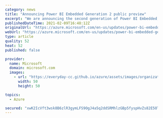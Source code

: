 ```yaml
---
category: news
title: "Announcing Power BI Embedded Generation 2 public preview"
excerpt: "We are announcing the second generation of Power BI Embedded, referred to as Embedded Gen 2, is available for its Azure subscribers to use during the public preview period. All of the Power BI Embedded Gen 1 capabilities such as pausing and resuming the capacity, are preserved in Gen 2 and the price"
publishedDateTime: 2021-02-09T16:48:12Z
originalUrl: "https://azure.microsoft.com/en-us/updates/power-bi-embedded-generation-2-preview/"
webUrl: "https://azure.microsoft.com/en-us/updates/power-bi-embedded-generation-2-preview/"
type: article
quality: 52
heat: 52
published: false

provider:
  name: Microsoft
  domain: microsoft.com
  images:
    - url: "https://everyday-cc.github.io/azure/assets/images/organizations/microsoft.com-50x50.jpg"
      width: 50
      height: 50

topics:
  - Azure

secured: "xwK2IcVft3wsk8B6zlR3gymLFS9OgJ4a5q2ddSRMhlzGBp5fyspHvZs82E5OT0nuJL552DRV1LVvmlSr/hwPVbwvJmMCrEfwAm0NvqONuqanVoD6Xcjge98vO9ip8qiRvIGA+4YVfnu9qvXLYZ8IIKRUnwef4FoSt4UKE57x33kt+BjaBgp7QreSr/02Zqm2XAr5qaPnJVgWUGLzzqUqNSZuG5KEfD1m1oTVrynZ/CwQkRagLhsQGBj8OsW+pjLOVv9ontZQR8a2rz+t7ZLbocmM+kb6MB6+dKlSTfHc4f5B3dOw8vSnmecZkoJxs/OLtCUap54ecAUc4aRVDsdM++hZgBRmIQ4NzZX5r74ovnU=;seA9Uwh4dvIc18rwyVYAEw=="
---
```


